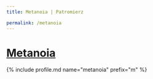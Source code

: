 ```yaml
---
title: Metanoia | Patromierz

permalink: /metanoia
---
```


# [Metanoia](https://patronite.pl/metanoia)

{% include profile.md name="metanoia" prefix="m" %}
